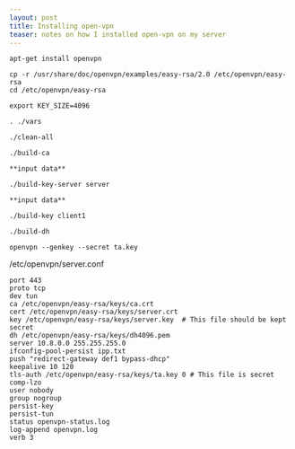 ```yaml
---
layout: post
title: Installing open-vpn
teaser: notes on how I installed open-vpn on my server
---
```


    apt-get install openvpn

    cp -r /usr/share/doc/openvpn/examples/easy-rsa/2.0 /etc/openvpn/easy-rsa
    cd /etc/openvpn/easy-rsa

    export KEY_SIZE=4096

    . ./vars

    ./clean-all

    ./build-ca

    **input data**

    ./build-key-server server

    **input data**

    ./build-key client1

    ./build-dh

    openvpn --genkey --secret ta.key

/etc/openvpn/server.conf

    port 443
    proto tcp
    dev tun
    ca /etc/openvpn/easy-rsa/keys/ca.crt
    cert /etc/openvpn/easy-rsa/keys/server.crt
    key /etc/openvpn/easy-rsa/keys/server.key  # This file should be kept secret
    dh /etc/openvpn/easy-rsa/keys/dh4096.pem
    server 10.8.0.0 255.255.255.0
    ifconfig-pool-persist ipp.txt
    push "redirect-gateway def1 bypass-dhcp"
    keepalive 10 120
    tls-auth /etc/openvpn/easy-rsa/keys/ta.key 0 # This file is secret
    comp-lzo
    user nobody
    group nogroup
    persist-key
    persist-tun
    status openvpn-status.log
    log-append openvpn.log
    verb 3
